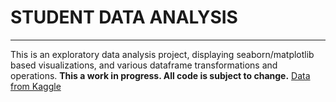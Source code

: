 # STUDENT DATA ANALYSIS
___
This is an exploratory data analysis project, displaying seaborn/matplotlib based visualizations, 
and various dataframe transformations and operations. **This a work in progress. All code is subject to change.**
[Data from Kaggle](https://www.kaggle.com/datasets/uciml/student-alcohol-consumption?select=student-merge.R) <br>

